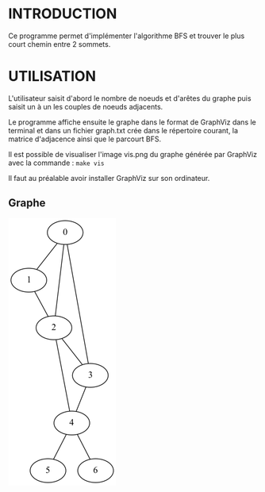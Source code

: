 # INTRODUCTION 
Ce programme permet d'implémenter l'algorithme BFS et trouver le plus court chemin entre 2 sommets. 


# UTILISATION 
L'utilisateur saisit d'abord le nombre de noeuds et d'arêtes du graphe puis saisit un à un les couples de noeuds adjacents. 

Le programme affiche ensuite le graphe dans le format de GraphViz dans le terminal et dans un fichier graph.txt crée dans le répertoire courant, la matrice d'adjacence ainsi que le parcourt BFS. 

Il est possible de visualiser l'image vis.png du graphe générée par GraphViz avec la commande : `make vis` 

Il faut au préalable avoir installer GraphViz sur son ordinateur. 


## Graphe
![](vis.png) 
